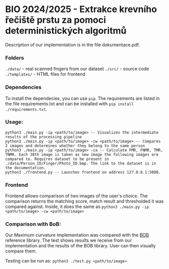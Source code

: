 # BIO 2024/2025 - Extrakce krevního řečiště prstu za pomoci deterministických algoritmů
Description of our implementation is in the file dokumentace.pdf.

### Folders
``./data/``      - real scanned fingers from our dataset
``./src/``       - source code
``./templates/`` - HTML files for frontend

### Dependencies
To install the dependecies, you can use ``pip``. The requirements are listed in the file requirements.txt and can be installed with ``pip install ./requirements.txt``.

### Usage:
```
python3 ./main.py -ip <path/to/image> -- Visualizes the intermediate results of the processing pipeline  
python3 ./main.py -ip <path/to/image> -cw <path/to/image> -- Compares 2 images and determines whether they belong to the same person
python3 ./main.py -ip <path/to/image> -ca -- Calculate FMR, FNMR, TMR, TNMR. Each 30th image is taken as new image the following images are compared to. Requires dataset to be present in ./data/Person_ID/Finger/Photo_ID.bmp. The link to the dataset is in the documentation.
python3 ./frontend.py -- Launches frontend on address 127.0.0.1:5000.
```

### Frontend
Frontend allows comparison of two images of the user's choice. 
The comparison returns the matching score, match result and thresholded it was compared against. Inside, it does the same as ``python3 ./main.py -ip <path/to/image> -cw <path/to/image>``

### Comparison with BoB:
Our Maximum curvature implementation was compared with the [BOB](https://www.idiap.ch/software/bob/docs/bob/bob.bio.vein/master/sphinx/index.html) reference library. The test shows results we receive from our implementation and the results of the BOB library. User can then visually compare them.

Testing can be run as:
``python3 ./test.py <path/to/image>``
